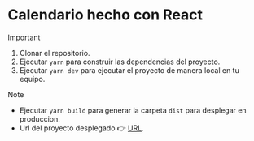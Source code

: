 # Calendario hecho con React

> [!IMPORTANT]  
> 1. Clonar el repositorio.
> 2. Ejecutar ```yarn``` para construir las dependencias del proyecto.
> 3. Ejecutar ```yarn dev``` para ejecutar el proyecto de manera local en tu equipo.

> [!NOTE]  
> * Ejecutar ```yarn build``` para generar la carpeta ```dist``` para desplegar en produccion.
> * Url del proyecto desplegado 👉 [URL](https://calendario-app-react.netlify.app/).